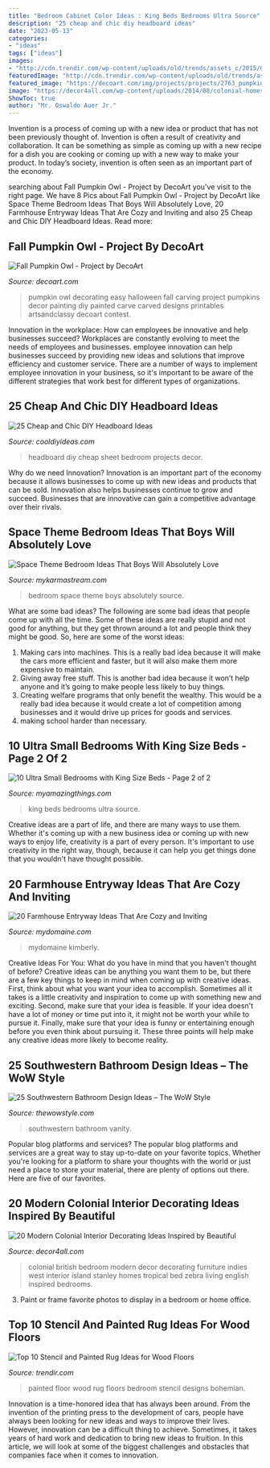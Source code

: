 ```yaml
---
title: "Bedroom Cabinet Color Ideas : King Beds Bedrooms Ultra Source"
description: "25 cheap and chic diy headboard ideas"
date: "2023-05-13"
categories:
- "ideas"
tags: ["ideas"]
images:
- "http://cdn.trendir.com/wp-content/uploads/old/trends/assets_c/2015/08/bohemian-rug-painted-on-bedroom-floor-thumb-autox841-55613.jpg"
featuredImage: "http://cdn.trendir.com/wp-content/uploads/old/trends/assets_c/2015/08/bohemian-rug-painted-on-bedroom-floor-thumb-autox841-55613.jpg"
featured_image: "https://decoart.com/img/projects/projects/2763_pumpkin-owl.jpg"
image: "https://decor4all.com/wp-content/uploads/2014/08/colonial-homes-bedroom-decorating-ideas-8.jpg"
ShowToc: true
author: "Mr. Oswaldo Auer Jr."
---
```



Invention is a process of coming up with a new idea or product that has not been previously thought of. Invention is often a result of creativity and collaboration. It can be something as simple as coming up with a new recipe for a dish you are cooking or coming up with a new way to make your product. In today’s society, invention is often seen as an important part of the economy.

	

		
searching about Fall Pumpkin Owl - Project by DecoArt you've visit to the right page. We have 8 Pics about Fall Pumpkin Owl - Project by DecoArt like Space Theme Bedroom Ideas That Boys Will Absolutely Love, 20 Farmhouse Entryway Ideas That Are Cozy and Inviting and also 25 Cheap and Chic DIY Headboard Ideas. Read more:
		
    
## Fall Pumpkin Owl - Project By DecoArt

<img loading=lazy src="https://decoart.com/img/projects/projects/2763_pumpkin-owl.jpg" onerror="this.onerror=null;this.src='https://tse3.mm.bing.net/th?id=OIP.gEle7sAbGaR7n_5g9NvbCgHaLH&amp;pid=15.1';" alt="Fall Pumpkin Owl - Project by DecoArt">

_Source: decoart.com_

>pumpkin owl decorating easy halloween fall carving project pumpkins decor painting diy painted carve carved designs printables artsandclassy decoart contest. 

	

Innovation in the workplace: How can employees be innovative and help businesses succeed?
Workplaces are constantly evolving to meet the needs of employees and businesses. employee innovation can help businesses succeed by providing new ideas and solutions that improve efficiency and customer service. There are a number of ways to implement employee innovation in your business, so it's important to be aware of the different strategies that work best for different types of organizations.

    
## 25 Cheap And Chic DIY Headboard Ideas

<img loading=lazy src="http://cooldiyideas.com/wp-content/uploads/2015/08/Vintage-Sheet-Headboard.jpg" onerror="this.onerror=null;this.src='https://tse2.mm.bing.net/th?id=OIP.j7EHMrDxs4wxkA7hmtgihAHaLI&amp;pid=15.1';" alt="25 Cheap and Chic DIY Headboard Ideas">

_Source: cooldiyideas.com_

>headboard diy cheap sheet bedroom projects decor. 

	

Why do we need Innovation?
Innovation is an important part of the economy because it allows businesses to come up with new ideas and products that can be sold. Innovation also helps businesses continue to grow and succeed. Businesses that are innovative can gain a competitive advantage over their rivals.

    
## Space Theme Bedroom Ideas That Boys Will Absolutely Love

<img loading=lazy src="https://mykarmastream.com/wp-content/uploads/2018/02/space-theme-bedroom-4-.jpg" onerror="this.onerror=null;this.src='https://tse3.mm.bing.net/th?id=OIP.I1qswdiEr13flu5ukc4q2AHaKW&amp;pid=15.1';" alt="Space Theme Bedroom Ideas That Boys Will Absolutely Love">

_Source: mykarmastream.com_

>bedroom space theme boys absolutely source. 

	

What are some bad ideas?
The following are some bad ideas that people come up with all the time. Some of these ideas are really stupid and not good for anything, but they get thrown around a lot and people think they might be good. So, here are some of the worst ideas:
1) Making cars into machines. This is a really bad idea because it will make the cars more efficient and faster, but it will also make them more expensive to maintain.
2) Giving away free stuff. This is another bad idea because it won’t help anyone and it’s going to make people less likely to buy things.
3) Creating welfare programs that only benefit the wealthy. This would be a really bad idea because it would create a lot of competition among businesses and it would drive up prices for goods and services.
4) making school harder than necessary.

    
## 10 Ultra Small Bedrooms With King Size Beds - Page 2 Of 2

<img loading=lazy src="https://myamazingthings.com/wp-content/uploads/2017/01/room8-1.jpg" onerror="this.onerror=null;this.src='https://tse3.mm.bing.net/th?id=OIP.DqS5WzdaFHGr4NgocyFn1AHaJ4&amp;pid=15.1';" alt="10 Ultra Small Bedrooms with King Size Beds - Page 2 of 2">

_Source: myamazingthings.com_

>king beds bedrooms ultra source. 

	

Creative ideas are a part of life, and there are many ways to use them. Whether it's coming up with a new business idea or coming up with new ways to enjoy life, creativity is a part of every person. It's important to use creativity in the right way, though, because it can help you get things done that you wouldn't have thought possible.

    
## 20 Farmhouse Entryway Ideas That Are Cozy And Inviting

<img loading=lazy src="https://www.mydomaine.com/thmb/NG7dgMxPTJBmtIDyZpY83GRgAbs=/3024x4032/filters:fill(auto,1)/IMG_7654-c295f2c54c204948a876f69ce7235eab.jpg" onerror="this.onerror=null;this.src='https://tse4.mm.bing.net/th?id=OIP._4XxrVp0U-jxNk1D860nkAHaJ4&amp;pid=15.1';" alt="20 Farmhouse Entryway Ideas That Are Cozy and Inviting">

_Source: mydomaine.com_

>mydomaine kimberly. 

	

Creative Ideas For You: What do you have in mind that you haven't thought of before?
Creative ideas can be anything you want them to be, but there are a few key things to keep in mind when coming up with creative ideas. First, think about what you want your idea to accomplish. Sometimes all it takes is a little creativity and inspiration to come up with something new and exciting. Second, make sure that your idea is feasible. If your idea doesn't have a lot of money or time put into it, it might not be worth your while to pursue it. Finally, make sure that your idea is funny or entertaining enough before you even think about pursuing it. These three points will help make any creative ideas more likely to become reality.

    
## 25 Southwestern Bathroom Design Ideas – The WoW Style

<img loading=lazy src="http://thewowstyle.com/wp-content/uploads/2016/07/Southwestern-Bathroom-Vanities.jpeg" onerror="this.onerror=null;this.src='https://tse2.mm.bing.net/th?id=OIP.cWcYZffeJcxFg2Ii9nlV7QHaJ4&amp;pid=15.1';" alt="25 Southwestern Bathroom Design Ideas – The WoW Style">

_Source: thewowstyle.com_

>southwestern bathroom vanity. 

	

Popular blog platforms and services?
The popular blog platforms and services are a great way to stay up-to-date on your favorite topics. Whether you're looking for a platform to share your thoughts with the world or just need a place to store your material, there are plenty of options out there. Here are five of our favorites.

    
## 20 Modern Colonial Interior Decorating Ideas Inspired By Beautiful

<img loading=lazy src="https://decor4all.com/wp-content/uploads/2014/08/colonial-homes-bedroom-decorating-ideas-8.jpg" onerror="this.onerror=null;this.src='https://tse1.mm.bing.net/th?id=OIP.xBUUIpX4CTNGRqWaVwIIBgHaJ3&amp;pid=15.1';" alt="20 Modern Colonial Interior Decorating Ideas Inspired by Beautiful">

_Source: decor4all.com_

>colonial british bedroom modern decor decorating furniture indies west interior island stanley homes tropical bed zebra living english inspired bedrooms. 

	

3. Paint or frame favorite photos to display in a bedroom or home office.

    
## Top 10 Stencil And Painted Rug Ideas For Wood Floors

<img loading=lazy src="http://cdn.trendir.com/wp-content/uploads/old/trends/assets_c/2015/08/bohemian-rug-painted-on-bedroom-floor-thumb-autox841-55613.jpg" onerror="this.onerror=null;this.src='https://tse1.mm.bing.net/th?id=OIP.C8gvn_5qeb-Bgj-gy7JEXQHaJ5&amp;pid=15.1';" alt="Top 10 Stencil and Painted Rug Ideas for Wood Floors">

_Source: trendir.com_

>painted floor wood rug floors bedroom stencil designs bohemian. 

	

Innovation is a time-honored idea that has always been around. From the invention of the printing press to the development of cars, people have always been looking for new ideas and ways to improve their lives. However, innovation can be a difficult thing to achieve. Sometimes, it takes years of hard work and dedication to bring new ideas to fruition. In this article, we will look at some of the biggest challenges and obstacles that companies face when it comes to innovation.

